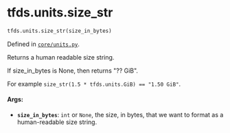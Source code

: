 <div itemscope itemtype="http://developers.google.com/ReferenceObject">
<meta itemprop="name" content="tfds.units.size_str" />
<meta itemprop="path" content="Stable" />
</div>

# tfds.units.size_str

``` python
tfds.units.size_str(size_in_bytes)
```



Defined in [`core/units.py`](https://github.com/tensorflow/datasets/tree/master/tensorflow_datasets/core/units.py).

<!-- Placeholder for "Used in" -->

Returns a human readable size string.

If size_in_bytes is None, then returns "?? GiB".

For example `size_str(1.5 * tfds.units.GiB) == "1.50 GiB"`.

#### Args:

* <b>`size_in_bytes`</b>: `int` or `None`, the size, in bytes, that we want to
    format as a human-readable size string.